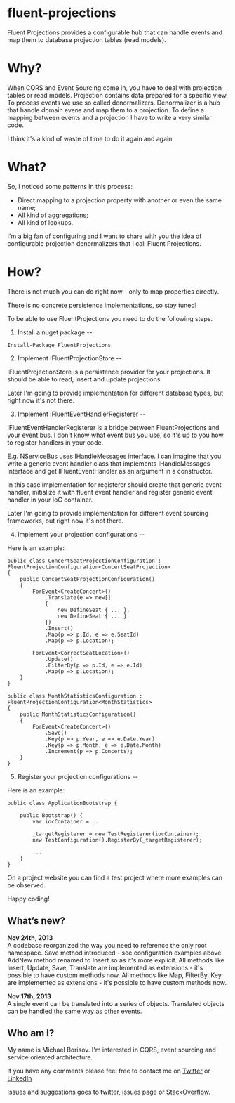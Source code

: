 fluent-projections
==================

Fluent Projections provides a configurable hub that can handle events and map them to database projection tables (read models).

Why?
====

When CQRS and Event Sourcing come in, you have to deal with projection tables or read models. Projection contains data prepared for a specific view. To process events we use so called denormalizers. Denormalizer is a hub that handle domain evens and map them to a projection. To define a mapping between events and a projection I have to write a very similar code.

I think it's a kind of waste of time to do it again and again.

What?
====

So, I noticed some patterns in this process:
* Direct mapping to a projection property with another or even the same name;
* All kind of aggregations;
* All kind of lookups.

I'm a big fan of configuring and I want to share with you the idea of configurable projection denormalizers that I call Fluent Projections.

How?
====

There is not much you can do right now - only to map properties directly.

There is no concrete persistence implementations, so stay tuned!

To be able to use FluentProjections you need to do the following steps.

1. Install a nuget package
--

```
Install-Package FluentProjections
```

2. Implement IFluentProjectionStore<TProjection>
--

IFluentProjectionStore<TProjection> is a persistence provider for your projections. It should be able to read, insert and update projections.

Later I'm going to provide implementation for different database types, but right now it's not there.

3. Implement IFluentEventHandlerRegisterer
--

IFluentEventHandlerRegisterer is a bridge between FluentProjections and your event bus. I don't know what event bus you use, so it's up to you how to register handlers in your code.

E.g. NServiceBus uses IHandleMessages<TMessage> interface. I can imagine that you write a generic event handler class that implements IHandleMessages<TMessage> interface and get IFluentEventHandler as an argument in a constructor.

In this case implementation for registerer should create that generic event handler, initialize it with fluent event handler and register generic event handler in your IoC container.

Later I'm going to provide implementation for different event sourcing frameworks, but right now it's not there.

4. Implement your projection configurations
--

Here is an example:

```
public class ConcertSeatProjectionConfiguration : FluentProjectionConfiguration<ConcertSeatProjection>
{
    public ConcertSeatProjectionConfiguration()
    {
        ForEvent<CreateConcert>()
            .Translate(e => new[]
            {
                new DefineSeat { ... },
                new DefineSeat { ... }
            })
            .Insert()
            .Map(p => p.Id, e => e.SeatId)
            .Map(p => p.Location);
            
        ForEvent<CorrectSeatLocation>()
            .Update()
            .FilterBy(p => p.Id, e => e.Id)
            .Map(p => p.Location);
    }
}

public class MonthStatisticsConfiguration : FluentProjectionConfiguration<MonthStatistics>
{
    public MonthStatisticsConfiguration()
    {
        ForEvent<CreateConcert>()
            .Save()
            .Key(p => p.Year, e => e.Date.Year)
            .Key(p => p.Month, e => e.Date.Month)
            .Increment(p => p.Concerts);
    }
}
```

5. Register your projection configurations
--

Here is an example:

```
public class ApplicationBootstrap {

    public Bootstrap() {
        var iocContainer = ...
        
        _targetRegisterer = new TestRegisterer(iocContainer);
        new TestConfiguration().RegisterBy(_targetRegisterer);
        
        ...
    }
}
```

On a project website you can find a test project where more examples can be observed.

Happy coding!

What’s new?
-----------

**Nov 24th, 2013**      
A codebase reorganized the way you need to reference the only root namespace.
Save method introduced - see configuration examples above.
AddNew method renamed to Insert so as it's more explicit.
All methods like Insert, Update, Save, Translate are implemented as extensions - it's possible to have custom methods now.
All methods like Map, FilterBy, Key are implemented as extensions - it's possible to have custom methods now.

**Nov 17th, 2013**      
A single event can be translated into a series of objects. Translated objects can be handled the same way as other events.

Who am I?
--
My name is Michael Borisov. I'm interested in CQRS, event sourcing and service oriented architecture.

If you have any comments please feel free to contact me on [Twitter](https://twitter.com/fkem) or [LinkedIn](https://www.linkedin.com/in/michaelborisov)

Issues and suggestions goes to [twitter](https://twitter.com/search?q=fluentprojections&src=typd), [issues](https://github.com/corker/fluent-projections/issues) page or [StackOverflow](http://stackoverflow.com/questions/tagged/fluent-projections).
